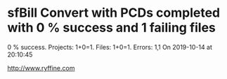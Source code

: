 # sfBill Convert with PCDs completed with 0 % success and 1 failing files

0 % success. Projects: 1+0=1.  Files: 1+0=1. Errors: 1,1  On 2019-10-14 at 20:10:45





http://www.ryffine.com
